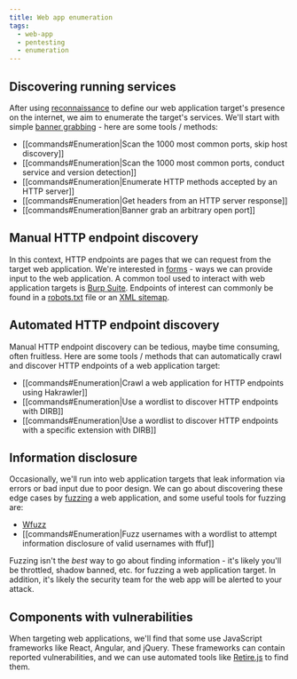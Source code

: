 ```yaml
---
title: Web app enumeration
tags:
  - web-app
  - pentesting
  - enumeration
---
```


## Discovering running services

After using [reconnaissance](web-app-recon.md) to define our web application target's presence on
the internet, we aim to enumerate the target's services. We'll start with simple
[banner grabbing](https://csrc.nist.gov/glossary/term/banner_grabbing) - here are some tools /
methods:

- [[commands#Enumeration|Scan the 1000 most common ports, skip host discovery]]
- [[commands#Enumeration|Scan the 1000 most common ports, conduct service and version detection]]
- [[commands#Enumeration|Enumerate HTTP methods accepted by an HTTP server]]
- [[commands#Enumeration|Get headers from an HTTP server response]]
- [[commands#Enumeration|Banner grab an arbitrary open port]]

## Manual HTTP endpoint discovery

In this context, HTTP endpoints are pages that we can request from the target web application. We're
interested in [forms](https://developer.mozilla.org/en-US/docs/Web/HTML/Element/form) - ways we can
provide input to the web application. A common tool used to interact with web application targets is
[Burp Suite](https://portswigger.net/burp). Endpoints of interest can commonly be found in a
[robots.txt](https://developer.mozilla.org/en-US/docs/Glossary/Robots.txt) file or an
[XML sitemap](https://developers.google.com/search/docs/crawling-indexing/sitemaps/build-sitemap#xml).

## Automated HTTP endpoint discovery

Manual HTTP endpoint discovery can be tedious, maybe time consuming, often fruitless. Here are some
tools / methods that can automatically crawl and discover HTTP endpoints of a web application
target:

- [[commands#Enumeration|Crawl a web application for HTTP endpoints using Hakrawler]]
- [[commands#Enumeration|Use a wordlist to discover HTTP endpoints with DIRB]]
- [[commands#Enumeration|Use a wordlist to discover HTTP endpoints with a specific extension with DIRB]]

## Information disclosure

Occasionally, we'll run into web application targets that leak information via errors or bad input
due to poor design. We can go about discovering these edge cases by
[fuzzing](https://owasp.org/www-community/Fuzzing) a web application, and some useful tools for
fuzzing are:

- [Wfuzz](https://www.edge-security.com/wfuzz.php)
- [[commands#Enumeration|Fuzz usernames with a wordlist to attempt information disclosure of valid usernames with ffuf]]

Fuzzing isn't the _best_ way to go about finding information - it's likely you'll be throttled,
shadow banned, etc. for fuzzing a web application target. In addition, it's likely the security team
for the web app will be alerted to your attack.

## Components with vulnerabilities

When targeting web applications, we'll find that some use JavaScript frameworks like React, Angular,
and jQuery. These frameworks can contain reported vulnerabilities, and we can use automated tools
like [Retire.js](https://retirejs.github.io/retire.js/) to find them.
